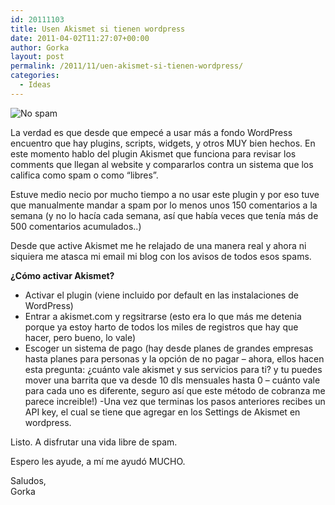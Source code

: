 ```yaml
---
id: 20111103
title: Usen Akismet si tienen wordpress
date: 2011-04-02T11:27:07+00:00
author: Gorka
layout: post
permalink: /2011/11/uen-akismet-si-tienen-wordpress/
categories:
  - Ideas
---
```

<img style="margin: auto;" src="/public/img/2011/11/no-sapm.png" alt="No spam" />

La verdad es que desde que empecé a usar más a fondo WordPress encuentro que hay plugins, scripts, widgets, y otros MUY bien hechos. En este momento hablo del plugin Akismet que funciona para revisar los comments que llegan al website y compararlos contra un sistema que los califica como spam o como “libres”.

Estuve medio necio por mucho tiempo a no usar este plugin y por eso tuve que manualmente mandar a spam por lo menos unos 150 comentarios a la semana (y no lo hacía cada semana, así que había veces que tenía más de 500 comentarios acumulados..)

Desde que active Akismet me he relajado de una manera real y ahora ni siquiera me atasca mi email mi blog con los avisos de todos esos spams.

**¿Cómo activar Akismet?**

- Activar el plugin (viene incluido por default en las instalaciones de WordPress)
- Entrar a akismet.com y regsitrarse (esto era lo que más me detenia porque ya estoy harto de todos los miles de registros que hay que hacer, pero bueno, lo vale)
- Escoger un sistema de pago (hay desde planes de grandes empresas hasta planes para personas y la opción de no pagar – ahora, ellos hacen esta pregunta: ¿cuánto vale akismet y sus servicios para ti? y tu puedes mover una barrita que va desde 10 dls mensuales hasta 0 – cuánto vale para cada uno es diferente, seguro así que este método de cobranza me parece increible!)
-Una vez que terminas los pasos anteriores recibes un API key, el cual se tiene que agregar en los Settings de Akismet en wordpress.

Listo. A disfrutar una vida libre de spam.

Espero les ayude, a mí me ayudó MUCHO.

Saludos,<br />
Gorka

